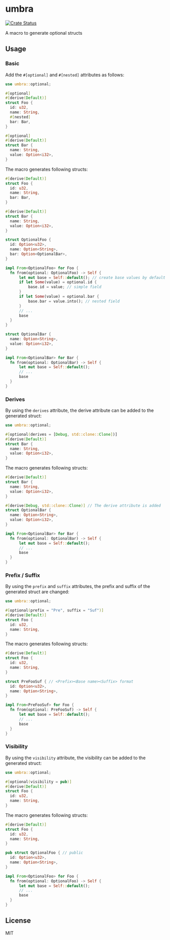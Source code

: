 # umbra

[![Crate Status](https://img.shields.io/crates/v/umbra.svg)](https://crates.io/crates/umbra)

A macro to generate optional structs

## Usage

### Basic

Add the `#[optional]` and `#[nested]` attributes as follows:

```rs
use umbra::optional;

#[optional]
#[derive(Default)]
struct Foo {
  id: u32,
  name: String,
  #[nested]
  bar: Bar,
}

#[optional]
#[derive(Default)]
struct Bar {
  name: String,
  value: Option<i32>,
}
```

The macro generates following structs:

```rs
#[derive(Default)]
struct Foo {
  id: u32,
  name: String,
  bar: Bar,
}

#[derive(Default)]
struct Bar {
  name: String,
  value: Option<i32>,
}

struct OptionalFoo {
  id: Option<u32>,
  name: Option<String>,
  bar: Option<OptionalBar>,
}

impl From<OptionalFoo> for Foo {
  fn from(optional: OptionalFoo) -> Self {
      let mut base = Self::default(); // create base values by default
      if let Some(value) = optional.id {
          base.id = value; // simple field
      }
      if let Some(value) = optional.bar {
          base.bar = value.into(); // nested field
      }
      // ...
      base
  }
}

struct OptionalBar {
  name: Option<String>,
  value: Option<i32>,
}

impl From<OptionalBar> for Bar {
  fn from(optional: OptionalBar) -> Self {
      let mut base = Self::default();
      // ...
      base
  }
}
```

### Derives

By using the `derives` attribute, the derive attribute can be added to the generated struct:

```rs
use umbra::optional;

#[optional(derives = [Debug, std::clone::Clone])]
#[derive(Default)]
struct Bar {
  name: String,
  value: Option<i32>,
}
```

The macro generates following structs:

```rs
#[derive(Default)]
struct Bar {
  name: String,
  value: Option<i32>,
}

#[derive(Debug, std::clone::Clone)] // The derive attribute is added
struct OptionalBar {
  name: Option<String>,
  value: Option<i32>,
}

impl From<OptionalBar> for Bar {
  fn from(optional: OptionalBar) -> Self {
      let mut base = Self::default();
      // ...
      base
  }
}
```

### Prefix / Suffix

By using the `prefix` and `suffix` attributes, the prefix and suffix of the generated struct are changed:

```rs
use umbra::optional;

#[optional(prefix = "Pre", suffix = "Suf")]
#[derive(Default)]
struct Foo {
  id: u32,
  name: String,
}
```

The macro generates following structs:

```rs
#[derive(Default)]
struct Foo {
  id: u32,
  name: String,
}

struct PreFooSuf { // <Prefix><Base name><Suffix> format
  id: Option<u32>,
  name: Option<String>,
}

impl From<PreFooSuf> for Foo {
  fn from(optional: PreFooSuf) -> Self {
      let mut base = Self::default();
      // ...
      base
  }
}
```

### Visibility

By using the `visibility` attribute, the visibility can be added to the generated struct:

```rs
use umbra::optional;

#[optional(visibility = pub)]
#[derive(Default)]
struct Foo {
  id: u32,
  name: String,
}
```

The macro generates following structs:

```rs
#[derive(Default)]
struct Foo {
  id: u32,
  name: String,
}

pub struct OptionalFoo { // public
  id: Option<u32>,
  name: Option<String>,
}

impl From<OptionalFoo> for Foo {
  fn from(optional: OptionalFoo) -> Self {
      let mut base = Self::default();
      // ...
      base
  }
}
```

## License

MIT
